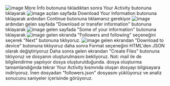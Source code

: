 ![image](https://github.com/user-attachments/assets/6ee8cac3-40ef-4b8c-981e-c44f5201d00b)
More İnfo butonuna tıkladıktan sonra Your Activity butonuna tıklayarak
![image](https://github.com/user-attachments/assets/95d14323-8f50-49c4-affd-ad2dedac19c6)
açılan sayfada Download Your Information butonuna tıklayarak ardından Continue butonuna tıklamanız gerekiyor
![image](https://github.com/user-attachments/assets/2b9b1331-4edb-40af-ad31-ce7502889936)
ardından gelen sayfada "Download or transfer information" butonuna tıklayarak
![image](https://github.com/user-attachments/assets/dc4bb3bf-db6b-4a8f-9f9e-65c2294006f6)
gelen sayfada "Some of your information" butonuna tıklayarak
![image](https://github.com/user-attachments/assets/78951fd7-9906-46ce-ace8-15d7b8a50649)
gelen ekranda "Followers and following" seçeneğini seçerek "Next" butonuna tıklıyoruz.
![image](https://github.com/user-attachments/assets/23737e75-bfb0-4d20-a421-ac4f6d931784)
gelen ekrandan "Download to device" butonuna tıklıyoruz
daha sonra Format seçeneğini HTML'den JSON olarak değiştiriyoruz
Daha sonra gelen ekrandan "Create Files" butonuna tıklıyoruz ve dosyanın oluşturulmasını bekliyoruz.
Not: mail ile de bilgilendirme yapılıyor dosya oluşturulduğunda.
dosya oluşturma tamamlandığında tekrar Your Activity kısmında oluşan dosyayı bilgisayara indiriyoruz.
İnen dosyadan "followers.json" dosyasını yüklüyoruz ve analiz sonucunu saniyeler içerisinde görüyoruz.

